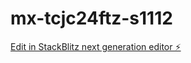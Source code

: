 # mx-tcjc24ftz-s1112

[Edit in StackBlitz next generation editor ⚡️](https://stackblitz.com/~/github.com/m0x0m0x/mx-tcjc24ftz-s1112)
